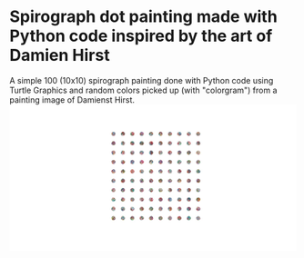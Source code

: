# Spirograph dot painting made with Python code inspired by the art of Damien Hirst
A simple 100 (10x10) spirograph painting done with Python code using Turtle Graphics and random colors picked up (with "colorgram") from a painting image of Damienst Hirst.
![alt text](https://github.com/andrebadini/damienHirstPythonSpireographPainting/blob/master/python_damien_hirst_spireograph.jpg?raw=true)

